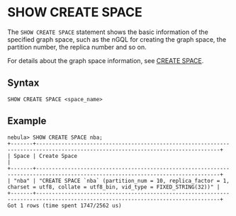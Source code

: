 # SHOW CREATE SPACE

The `SHOW CREATE SPACE` statement shows the basic information of the specified graph space, such as the nGQL for creating the graph space, the partition number, the replica number and so on.

For details about the graph space information, see [CREATE SPACE](../../9.space-statements.md/1.create-space.md).

## Syntax

```ngql
SHOW CREATE SPACE <space_name>
```

## Example

```ngql
nebula> SHOW CREATE SPACE nba;
+-------+--------------------------------------------------------------------------------------------------------------------------------+
| Space | Create Space                                                                                                                   |
+-------+--------------------------------------------------------------------------------------------------------------------------------+
| "nba" | "CREATE SPACE `nba` (partition_num = 10, replica_factor = 1, charset = utf8, collate = utf8_bin, vid_type = FIXED_STRING(32))" |
+-------+--------------------------------------------------------------------------------------------------------------------------------+
Got 1 rows (time spent 1747/2562 us)
```
